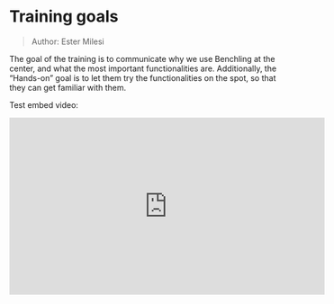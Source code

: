 # Training goals

> Author: Ester Milesi

The goal of the training is to communicate why we use Benchling at the center, and what the most important functionalities are. Additionally, the “Hands-on” goal is to let them try the functionalities on the spot, so that they can get familiar with them. 

Test embed video:

<iframe width="560" height="315" src="https://www.youtube.com/embed/lJIrF4YjHfQ?si=xdk_DYN-SskEBpa9" title="YouTube video player" frameborder="0" allow="accelerometer; autoplay; clipboard-write; encrypted-media; gyroscope; picture-in-picture; web-share" referrerpolicy="strict-origin-when-cross-origin" allowfullscreen></iframe>